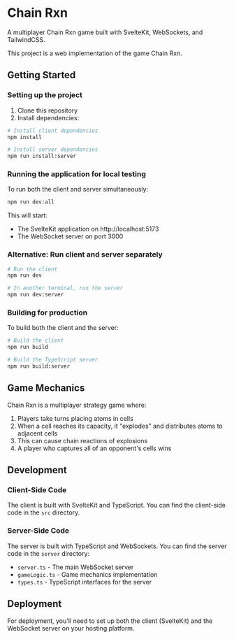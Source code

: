 # Chain Rxn

A multiplayer Chain Rxn game built with SvelteKit, WebSockets, and TailwindCSS.

This project is a web implementation of the game Chain Rxn.

## Getting Started

### Setting up the project

1. Clone this repository
2. Install dependencies:

```bash
# Install client dependencies
npm install

# Install server dependencies
npm run install:server
```

### Running the application for local testing

To run both the client and server simultaneously:

```bash
npm run dev:all
```

This will start:
- The SvelteKit application on http://localhost:5173
- The WebSocket server on port 3000

### Alternative: Run client and server separately

```bash
# Run the client
npm run dev

# In another terminal, run the server
npm run dev:server
```

### Building for production

To build both the client and the server:

```bash
# Build the client
npm run build 

# Build the TypeScript server
npm run build:server
```

## Game Mechanics

Chain Rxn is a multiplayer strategy game where:

1. Players take turns placing atoms in cells
2. When a cell reaches its capacity, it "explodes" and distributes atoms to adjacent cells
3. This can cause chain reactions of explosions
4. A player who captures all of an opponent's cells wins

## Development

### Client-Side Code

The client is built with SvelteKit and TypeScript. You can find the client-side code in the `src` directory.

### Server-Side Code

The server is built with TypeScript and WebSockets. You can find the server code in the `server` directory:
- `server.ts` - The main WebSocket server
- `gameLogic.ts` - Game mechanics implementation
- `types.ts` - TypeScript interfaces for the server

## Deployment

For deployment, you'll need to set up both the client (SvelteKit) and the WebSocket server on your hosting platform.
